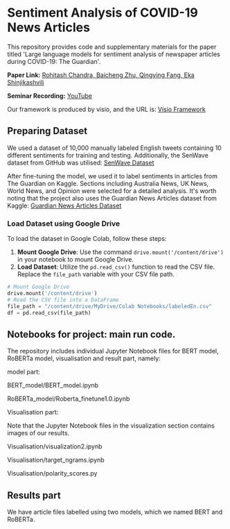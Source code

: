 # Sentiment Analysis of COVID-19 News Articles

This repository provides code and supplementary materials for the paper titled 'Large language models for sentiment analysis of newspaper articles during COVID-19: The Guardian'.

**Paper Link:** [Rohitash Chandra, Baicheng Zhu, Qingying Fang, Eka Shinjikashvili](https://arxiv.org/abs/2405.13056)

**Seminar Recording:** [YouTube](https://www.youtube.com/watch?v=TU6Vvoj4U5Y&ab_channel=transitional-ai)

Our framework is produced by visio, and the URL is: [Visio Framework](https://unsw-my.sharepoint.com/:u:/g/personal/z5427897_ad_unsw_edu_au/EW4Py1_GtdtLhjuj5xHRWjYBWmh_vkWNVqkMFsQkK0wwmw?e=yvtldM)

## Preparing Dataset

We used a dataset of 10,000 manually labeled English tweets containing 10 different sentiments for training and testing. Additionally, the SenWave dataset from GitHub was utilised: 
[SenWave Dataset](https://github.com/gitdevqiang/SenWave?tab=readme-ov-file#senwave-a-fine-grained-sentiment-analysis-dataset-for-covid-19-tweets)

After fine-tuning the model, we used it to label sentiments in articles from The Guardian on Kaggle. Sections including Australia News, UK News, World News, and Opinion were selected 
for a detailed analysis. It's worth noting that the project also uses the Guardian News Articles dataset from Kaggle: 
[Guardian News Articles Dataset](https://www.kaggle.com/datasets/adityakharosekar2/guardian-news-articles)

### Load Dataset using Google Drive

To load the dataset in Google Colab, follow these steps:

1. **Mount Google Drive**: Use the command `drive.mount('/content/drive')` in your notebook to mount Google Drive.
2. **Load Dataset**: Utilize the `pd.read_csv()` function to read the CSV file. Replace the `file_path` variable with your CSV file path.

```python
# Mount Google Drive
drive.mount('/content/drive')
# Read the CSV file into a DataFrame
file_path = "/content/drive/MyDrive/Colab Notebooks/labeledEn.csv"
df = pd.read_csv(file_path)
```

## Notebooks for project: main run code.
The repository includes individual Jupyter Notebook files for BERT model, RoBERTa model, visualisation and result part, namely:

model part:

BERT_model/BERT_model.ipynb

RoBERTa_model/Roberta_finetune1.0.ipynb

Visualisation part:

Note that the Jupyter Notebook files in the visualization section contains images of our results.

Visualisation/visualization2.ipynb

Visualisation/target_ngrams.ipynb

Visualisation/polarity_scores.py

## Results part

We have article files labelled using two models, which we named BERT and RoBERTa.

